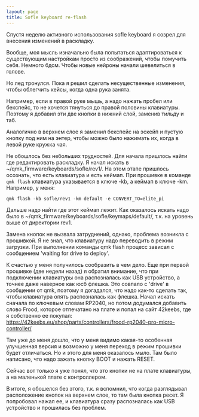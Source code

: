 ```yaml
---
layout: page
title: Sofle keyboard re-flash
---
```


Спустя неделю активного использования sofle keyboard я созрел для внесения изменений в раскладку.

Вообще, моя мысль изначально была попытаться адаптироваться к существующим настройкам просто из соображений, чтобы
помучить себя. Немного бдсм. Чтобы новые нейроны начали шевелиться в голове.

Но лед тронулся. Пока я решил сделать несущественные изменения, чтобы облегчить кейсы, когда одна рука занята.

Например, если в правой руке мышь, а надо нажать пробел или бекспейс, то не хочется тянуться до правой половины 
клавиатуры. Поэтому я добавил эти две кнопки в нижний слой, заменив тильду и таб.

Аналогично в верхнем слое я заменил бекспейс на эскейп и пустую кнопку под ним на энтер, чтобы можно было нажимать их,
когда в левой руке кружка чая.

Не обошлось без небольших трудностей. Для начала пришлось найти где редактировать раскладку. Я начал искать в 
~/qmk_firmware/keyboards/sofle/rev1/. На этом этапе пришлось осознать, что есть клавиатура и есть кеймап. При прошивке
в команде `qmk flash` клавиатура указывается в ключе -kb, а кеймап в ключе -km. Например, у меня:

```
qmk flash -kb sofle/rev1 -km default -e CONVERT_TO=elite_pi
```

Дальше надо найти где этот кеймап лежит. Как оказалось искать надо было в
 ~/qmk_firmware/keyboards/sofle/keymaps/default/, т.к. на уровень выше от директории rev1.

Замена кнопок не вызвала затруднений, однако, проблема возникла с прошивкой. Я не знал, что клавиатуру надо переводить
в режим загрузки. При выполнении команды qmk flash процесс зависал с сообщением 'waiting for drive to deploy'.

К счастью у меня получилось сообразить в чем дело. Еще при первой прошивке (две недели назад) я обратил внимание, что
при подключении клавиатуры она распозналась как USB устройство, а точнее даже наверное как юсб флешка. Это совпало с 
'drive' в сообщении от qmk, поэтому я догадался, что надо как-то сделать так, чтобы клавиатура опять распозналась как
флешка. Начал искать сначала по ключевым словам RP2040, но потом додумался добавить слово Frood, которое отпечатано на 
плате и попал на сайт 42keebs, где я собственно ее покупал: 
https://42keebs.eu/shop/parts/controllers/frood-rp2040-pro-micro-controller/

Там уже до меня дошло, что у меня видимо какая-то особенная улучшенная версия и возможно у меня переход в режим прошивки
будет отличаться. Но и этого для меня оказалось мыло. Там было написано, что надо зажать кнопку BOOT и нажать RESET.

Сейчас вот только я уже понял, что это кнопки не на плате клавиатуры, а на маленькой плате с контроллером.

В итоге, я обошелся без этого, т.к. я вспомнил, что когда разглядывал расположение кнопок на верхнем слое, то там была
 кнопка ресет. Я попробовал нажал ее, и клавиатура сразу распозналась как USB устройство и прошилась без проблем.